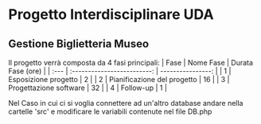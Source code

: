 # Progetto Interdisciplinare UDA
## Gestione Biglietteria Museo

Il progetto verrà composta da 4 fasi principali:
| Fase |          Nome Fase          | Durata Fase (ore) |
| :--- | :-------------------------: | ----------------: |
| 1    |    Esposizione progetto     |                 2 |
| 2    | Pianificazione del progetto |                16 |
| 3    |   Progettazione software    |                32 |
| 4    |          Follow-up          |                 1 |

Nel Caso in cui ci si voglia connettere ad un'altro database andare nella cartelle 'src' e modificare le variabili contenute nel file DB.php
